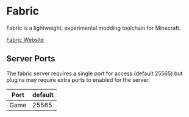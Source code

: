 # Fabric

Fabric is a lightweight, experimental modding toolchain for Minecraft.

[Fabric Website](https://fabricmc.net/)

## Server Ports

The fabric server requires a single port for access (default 25565) but plugins may require extra ports to enabled for the server.

| Port  | default |
|-------|---------|
| Game  | 25565   |

